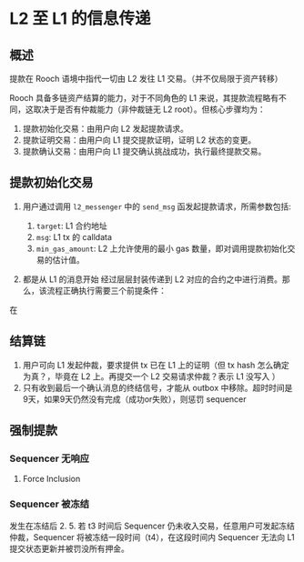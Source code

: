 # L2 至 L1 的信息传递

## 概述

提款在 Rooch 语境中指代一切由 L2 发往 L1 交易。（并不仅局限于资产转移）

Rooch 具备多链资产结算的能力，对于不同角色的 L1 来说，其提款流程略有不同，这取决于是否有仲裁能力（非仲裁链无 L2 root）。但核心步骤均为：

1. 提款初始化交易：由用户向 L2 发起提款请求。
2. 提款证明交易：由用户向 L1 提交提款证明，证明 L2 状态的变更。
3. 提款确认交易：由用户向 L1 提交确认挑战成功，执行最终提款交易。

## 提款初始化交易

1. 用户通过调用 `l2_messenger` 中的 `send_msg` 函发起提款请求，所需参数包括:
    1. `target`: L1 合约地址
    2. `msg`: L1 tx 的 calldata
    3. `min_gas_amount`: L2 上允许使用的最小 gas 数量，即对调用提款初始化交易的估计值。

3. 都是从 L1 的消息开始
经过层层封装传递到 L2 对应的合约之中进行消费。那么，该流程正确执行需要三个前提条件：

在

## 结算链

1. 用户可向 L1 发起仲裁，要求提供 tx 已在 L1 上的证明（但 tx hash 怎么确定为真？，毕竟在 L2 上。再提交一个 L2 交易请求仲裁？表示 L1 没写入 ）
2. 只有收到最后一个确认消息的终结信号，才能从 outbox 中移除。超时时间是 9天，如果9天仍然没有完成（成功or失败），则惩罚 sequencer

### 

## 强制提款

### Sequencer 无响应
1. Force Inclusion

### Sequencer 被冻结
发生在冻结后
2. 5. 若 t3 时间后 Sequencer 仍未收入交易，任意用户可发起冻结仲裁，Sequencer 将被冻结一段时间（t4），在这段时间内 Sequencer 无法向 L1 提交状态更新并被罚没所有押金。
